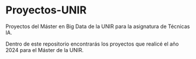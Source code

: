 # Proyectos-UNIR
Proyectos del Máster en Big Data de la UNIR para la asignatura de Técnicas IA.

Dentro de este repositorio encontrarás los proyectos que realicé el año 2024 para el Máster de la UNIR.
